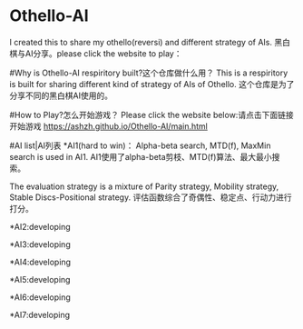 # Othello-AI
I created this to share my othello(reversi) and different strategy of AIs. 黑白棋与AI分享。please click the website to play：

#Why is Othello-AI respiritory built?这个仓库做什么用？
This is a respiritory is built for sharing different kind of strategy of AIs of Othello.
这个仓库是为了分享不同的黑白棋AI使用的。


#How to Play?怎么开始游戏？
Please click the website below:请点击下面链接开始游戏
https://ashzh.github.io/Othello-AI/main.html


#AI list|AI列表
*AI1(hard to win)：
  Alpha-beta search, MTD(f), MaxMin search is used in AI1.
  AI1使用了alpha-beta剪枝、MTD(f)算法、最大最小搜索。
  
  The evaluation strategy is a mixture of Parity strategy, Mobility strategy, Stable Discs-Positional strategy.
  评估函数综合了奇偶性、稳定点、行动力进行打分。

*AI2:developing

*AI3:developing

*AI4:developing

*AI5:developing

*AI6:developing

*AI7:developing
